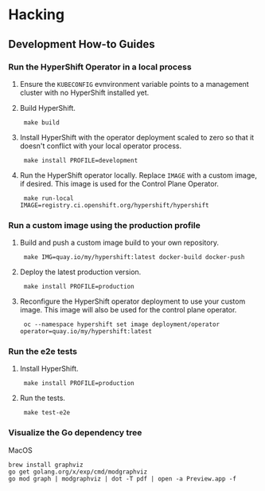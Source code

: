 # Hacking

## Development How-to Guides


### Run the HyperShift Operator in a local process

1. Ensure the `KUBECONFIG` evnvironment variable points to a management cluster
   with no HyperShift installed yet.

2. Build HyperShift.

        make build

3. Install HyperShift with the operator deployment scaled to zero so that it
   doesn't conflict with your local operator process. 

        make install PROFILE=development

4. Run the HyperShift operator locally. Replace `IMAGE` with a custom image,
   if desired. This image is used for the Control Plane Operator.

        make run-local IMAGE=registry.ci.openshift.org/hypershift/hypershift

### Run a custom image using the production profile

1. Build and push a custom image build to your own repository.

        make IMG=quay.io/my/hypershift:latest docker-build docker-push

2. Deploy the latest production version.

        make install PROFILE=production

3. Reconfigure the HyperShift operator deployment to use your custom image.
   This image will also be used for the control plane operator.

        oc --namespace hypershift set image deployment/operator operator=quay.io/my/hypershift:latest 

### Run the e2e tests

1. Install HyperShift.

        make install PROFILE=production

2. Run the tests.

        make test-e2e

### Visualize the Go dependency tree

MacOS
```
brew install graphviz
go get golang.org/x/exp/cmd/modgraphviz
go mod graph | modgraphviz | dot -T pdf | open -a Preview.app -f
```
